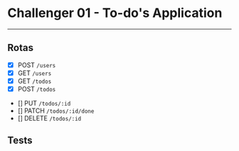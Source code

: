 # Challenger 01 - To-do's Application

--- 

## Rotas

- [x] POST `/users`
- [x] GET `/users`
- [x] GET `/todos`
- [x] POST `/todos`
- [] PUT `/todos/:id`
- [] PATCH `/todos/:id/done`
- [] DELETE `/todos/:id`

## Tests
